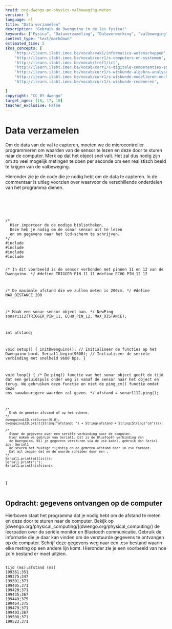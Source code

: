 ```yaml
---
hruid: org-dwengo-pc-physics-valbeweging-meten
version: 1
language: nl
title: "Data verzamelen"
description: "Gebruik de Dwenguino in de les fysica!"
keywords: ["Fysica", "Dataverzameling", "Dataverwerking", "valbeweging"]
content_type: "text/markdown"
estimated_time: 2
skos_concepts: [
    'http://ilearn.ilabt.imec.be/vocab/vak1/informatica-wetenschappen', 
    'http://ilearn.ilabt.imec.be/vocab/curr1/s-computers-en-systemen',
    'http://ilearn.ilabt.imec.be/vocab/tref1/ict',
    'http://ilearn.ilabt.imec.be/vocab/curr1/c-digitale-competenties-en-mediawijsheid',
    'http://ilearn.ilabt.imec.be/vocab/curr1/s-wiskunde-algebra-analyse',
    'http://ilearn.ilabt.imec.be/vocab/curr1/s-wiskunde-modelleren-en-heuristiek',
    'http://ilearn.ilabt.imec.be/vocab/curr1/s-wiskunde-redeneren',

]
copyright: "CC BY dwengo"
target_ages: [16, 17, 18]
teacher_exclusive: False
---
```


# Data verzamelen

Om de data van de val te capteren, moeten we de microcontroller programmeren om waarden van de sensor te lezen en deze door te sturen naar de computer. Merk op dat het object snel valt. Het zal dus nodig zijn om zo veel mogelijk metingen te doen per seconde om een realistisch beeld te krijgen van de valbeweging.

Hieronder zie je de code die je nodig hebt om de data te capteren. In de commentaar is uitleg voorzien over waarvoor de verschillende onderdelen van het programma dienen.

<pre>
    <code class="language-cpp">

    </code>
</pre>

<div class="dwengo-content dwengo-code-simulator">
    <pre>
        <code class="language-cpp" data-filename="filename.cpp">
/*
  Hier importeer de de nodige bibliotheken.
  Deze heb je nodig om de sonar sensor uit te lezen
  en om gegevens naar het lcd-scherm te schrijven.
*/
#include <Wire.h>
#include <Dwenguino.h>
#include <LiquidCrystal.h>
#include <NewPing.h>

/*
  In dit voorbeeld is de sensor verbonden met pinnen 11 en 12 van de Dwenguino.
*/
#define TRIGGER_PIN_11 11
#define ECHO_PIN_12 12

/*
  De maximale afstand die we zullen meten is 200cm.
*/
#define MAX_DISTANCE 200

/*
  Maak een sonar sensor object aan.
*/
NewPing sonar1112(TRIGGER_PIN_11, ECHO_PIN_12, MAX_DISTANCE);

int afstand;

void setup()
{
  initDwenguino();      // Initialiseer de functies op het Dwenguino bord.
  Serial1.begin(9600);  // Initialiseer de seriële verbinding met snelheid 9600 bps.
}

void loop()
{
    /*
      De ping() functie van het sonar object geeft de tijd dat een geluidspuls onder
      weg is vanaf de sensor naar het object en terug.
      We gebruiken deze functie en niet de ping_cm() functie omdat deze ons 
      nauwkeurigere waarden zal geven. 
    */
    afstand = sonar1112.ping();  

    /*
      Druk de gemeten afstand af op het scherm.
    */   
    dwenguinoLCD.setCursor(0,0);
    dwenguinoLCD.print(String("afstand: ") + String(afstand + String(String("cm"))));

    /*
      Stuur de gegevens over een seriële verbinding naar de computer.
      Hier maken we gebruik van Serial1. Dit is de BlueTooth verbinding van 
      de Dwenguino. Wil je gegevens versturen via de usb kabel, gebruik dan Serial ipv. Serial1
      We sturen het huidige tijdstip en de gemeten afstand door in csv formaat.
      Dat wil zeggen dat we de waarde scheiden door een ;
    */
    Serial1.print(millis());
    Serial1.print(";");
    Serial1.println(afstand); 
}
        </code>
    </pre>
</div>

<div class="dwengo-content assignment">
<h2 class="title">Opdracht: gegevens ontvangen op de computer</h2>
<div class="content">
Hierboven staat het programma dat je nodig hebt om de afstand te meten en deze door te sturen naar de computer. Bekijk op [dwengo.org/physical_computing/](dwengo.org/physical_computing/) de leerpaden over de seriële monitor en Bluetooth communicatie. Gebruik de informatie die je daar kan vinden om de verstuurde gegevens te ontvangen op de computer. Schrijf deze gegevens weg naar een .csv bestand waarin elke meting op een andere lijn komt. Hieronder zie je een voorbeeld van hoe zo'n bestand er moet uitzien.

<pre class="lang-csv">
<code>
tijd (ms);afstand (ms)
199361;351
199375;347
199391;371
199405;371
199420;371
199435;367
199449;375
199464;375
199479;371
199493;367
199508;371
199523;371
</code>
</pre>

</div>
</div>


